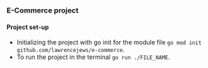### E-Commerce project

#### Project set-up
- Initializing the project with go init for the module file `go mod init github.com/lawrencejews/e-commerce`.
- To run the project in the terminal `go run ./FILE_NAME`.